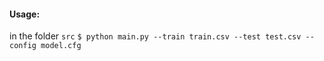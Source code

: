 #### Usage:
in the folder `src`
```$ python main.py --train train.csv --test test.csv --config model.cfg```
